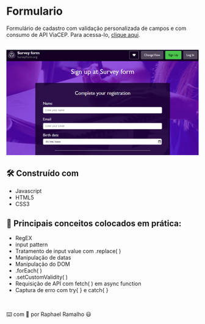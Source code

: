 # Formulario
Formulário de cadastro com validação personalizada de campos e com consumo de API ViaCEP.
Para acessa-lo, <a href="https://raphael-ramalho.github.io/Formulario/">clique aqui</a>.
<br><br>

<img src="images/animacao.gif">

## 🛠️ Construído com
<ul>
 <li>Javascript
 <li>HTML5
 <li>CSS3
</ul>

## 📗 Principais conceitos colocados em prática:
<ul>
 <li>RegEX
 <li>input pattern
 <li>Tratamento de input value com .replace( )
 <li>Manipulação de datas
 <li>Manipulação do DOM
 <li>.forEach( )
 <li>.setCustomValidity( )
 <li>Requisição de API com fetch( ) em async function
 <li>Captura de erro com try{ } e catch{ }
</ul>
<br>

⌨️ com 💜 por Raphael Ramalho 😃
